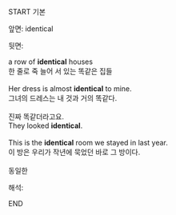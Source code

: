 START
기본

앞면:
identical


뒷면:
<div>a row of <strong>identical</strong> houses </div><div><div>한 줄로 죽 늘어 서 있는 똑같은 집들<br><br><div>Her dress is almost <strong>identical</strong> to mine. </div><div><div>그녀의 드레스는 내 것과 거의 똑같다.<br><br><div><div>진짜 똑같더라고요.</div></div><div><div>They looked <strong>identical</strong>. </div></div></div></div><br><div>This is the <b>identical</b> room we stayed in last year. </div><div>이 방은 우리가 작년에 묵었던 바로 그 방이다.</div><br>동일한<br></div></div>


해석:

END
